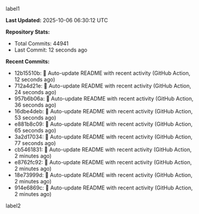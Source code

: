 
label1 
<!-- ACTIVITY_START -->
**Last Updated:** 2025-10-06 06:30:12 UTC

**Repository Stats:**
- Total Commits: 44941
- Last Commit: 12 seconds ago

**Recent Commits:**
- 12b15510b: 🤖 Auto-update README with recent activity (GitHub Action, 12 seconds ago)
- 712a4d21e: 🤖 Auto-update README with recent activity (GitHub Action, 24 seconds ago)
- 957b6b06a: 🤖 Auto-update README with recent activity (GitHub Action, 36 seconds ago)
- 16dbe4deb: 🤖 Auto-update README with recent activity (GitHub Action, 53 seconds ago)
- e881b8c09: 🤖 Auto-update README with recent activity (GitHub Action, 65 seconds ago)
- 3a2d17034: 🤖 Auto-update README with recent activity (GitHub Action, 77 seconds ago)
- cb5461831: 🤖 Auto-update README with recent activity (GitHub Action, 2 minutes ago)
- e8762fc92: 🤖 Auto-update README with recent activity (GitHub Action, 2 minutes ago)
- 18e73999d: 🤖 Auto-update README with recent activity (GitHub Action, 2 minutes ago)
- 914e6869c: 🤖 Auto-update README with recent activity (GitHub Action, 2 minutes ago)
<!-- ACTIVITY_END -->

label2
